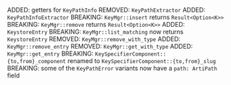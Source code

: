 ADDED: getters for `KeyPathInfo`
REMOVED: `KeyPathExtractor`
ADDED: `KeyPathInfoExtractor`
BREAKING: `KeyMgr::insert` returns `Result<Option<K>>`
BREAKING: `KeyMgr::remove` returns `Result<Option<K>>`
ADDED: `KeystoreEntry`
BREAKING: `KeyMgr::list_matching` now returns `KeystoreEntry`
REMOVED: `KeyMgr::remove_with_type`
ADDED: `KeyMgr::remove_entry`
REMOVED: `KeyMgr::get_with_type`
ADDED: `KeyMgr::get_entry`
BREAKING: `KeySpecifierComponent::{to,from}_component` renamed to `KeySpecifierComponent::{to,from}_slug`
BREAKING: some of the `KeyPathError` variants now have a `path: ArtiPath` field
